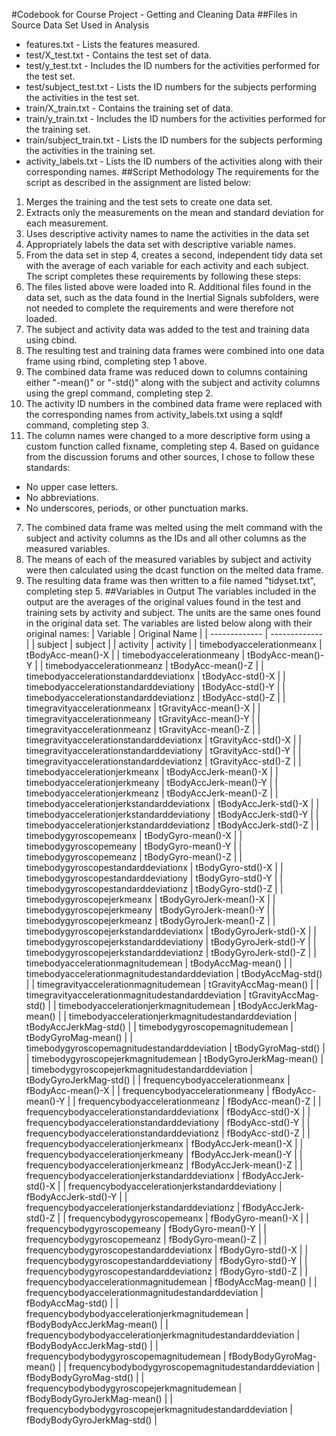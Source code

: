#Codebook for Course Project - Getting and Cleaning Data
##Files in Source Data Set Used in Analysis
* features.txt - Lists the features measured.
* test/X_test.txt - Contains the test set of data.
* test/y_test.txt - Includes the ID numbers for the activities performed for the test set.
* test/subject_test.txt - Lists the ID numbers for the subjects performing the activities in the test set.
* train/X_train.txt - Contains the training set of data.
* train/y_train.txt - Includes the ID numbers for the activities performed for the training set.
* train/subject_train.txt - Lists the ID numbers for the subjects performing the activities in the training set.
* activity_labels.txt - Lists the ID numbers of the activities along with their corresponding names.
##Script Methodology
The requirements for the script as described in the assignment are listed below:
1. Merges the training and the test sets to create one data set.
2. Extracts only the measurements on the mean and standard deviation for each measurement. 
3. Uses descriptive activity names to name the activities in the data set
4. Appropriately labels the data set with descriptive variable names. 
5. From the data set in step 4, creates a second, independent tidy data set with the average of each variable for each activity and each subject.
The script completes these requirements by following these steps:
1. The files listed above were loaded into R.  Additional files found in the data set, such as the data found in the Inertial Signals subfolders, were not needed to complete the requirements and were therefore not loaded.
2. The subject and activity data was added to the test and training data using cbind.
3. The resulting test and training data frames were combined into one data frame using rbind, completing step 1 above.
4. The combined data frame was reduced down to columns containing either "-mean()" or "-std()" along with the subject and activity columns using the grepl command, completing step 2.
5. The activity ID numbers in the combined data frame were replaced with the corresponding names from activity_labels.txt using a sqldf command, completing step 3.
6. The column names were changed to a more descriptive form using a custom function called fixname, completing step 4.  Based on guidance from the discussion forums and other sources, I chose to follow these standards:
  *  No upper case letters.
  *  No abbreviations.
  *  No underscores, periods, or other punctuation marks.
7. The combined data frame was melted using the melt command with the subject and activity columns as the IDs and all other columns as the measured variables.
8. The means of each of the measured variables by subject and activity were then calculated using the dcast function on the melted data frame.
9. The resulting data frame was then written to a file named "tidyset.txt", completing step 5.
##Variables in Output
The variables included in the output are the averages of the original values found in the test and training sets by activity and subject.  The units are the same ones found in the original data set.  The variables are listed below along with their original names:
| Variable | Original Name |
| ------------- | ------------- |
| subject | subject |
| activity | activity |
| timebodyaccelerationmeanx | tBodyAcc-mean()-X |
| timebodyaccelerationmeany | tBodyAcc-mean()-Y |
| timebodyaccelerationmeanz | tBodyAcc-mean()-Z |
| timebodyaccelerationstandarddeviationx | tBodyAcc-std()-X |
| timebodyaccelerationstandarddeviationy | tBodyAcc-std()-Y |
| timebodyaccelerationstandarddeviationz | tBodyAcc-std()-Z |
| timegravityaccelerationmeanx | tGravityAcc-mean()-X |
| timegravityaccelerationmeany | tGravityAcc-mean()-Y |
| timegravityaccelerationmeanz | tGravityAcc-mean()-Z |
| timegravityaccelerationstandarddeviationx | tGravityAcc-std()-X |
| timegravityaccelerationstandarddeviationy | tGravityAcc-std()-Y |
| timegravityaccelerationstandarddeviationz | tGravityAcc-std()-Z |
| timebodyaccelerationjerkmeanx | tBodyAccJerk-mean()-X |
| timebodyaccelerationjerkmeany | tBodyAccJerk-mean()-Y |
| timebodyaccelerationjerkmeanz | tBodyAccJerk-mean()-Z |
| timebodyaccelerationjerkstandarddeviationx | tBodyAccJerk-std()-X |
| timebodyaccelerationjerkstandarddeviationy | tBodyAccJerk-std()-Y |
| timebodyaccelerationjerkstandarddeviationz | tBodyAccJerk-std()-Z |
| timebodygyroscopemeanx | tBodyGyro-mean()-X |
| timebodygyroscopemeany | tBodyGyro-mean()-Y |
| timebodygyroscopemeanz | tBodyGyro-mean()-Z |
| timebodygyroscopestandarddeviationx | tBodyGyro-std()-X |
| timebodygyroscopestandarddeviationy | tBodyGyro-std()-Y |
| timebodygyroscopestandarddeviationz | tBodyGyro-std()-Z |
| timebodygyroscopejerkmeanx | tBodyGyroJerk-mean()-X |
| timebodygyroscopejerkmeany | tBodyGyroJerk-mean()-Y |
| timebodygyroscopejerkmeanz | tBodyGyroJerk-mean()-Z |
| timebodygyroscopejerkstandarddeviationx | tBodyGyroJerk-std()-X |
| timebodygyroscopejerkstandarddeviationy | tBodyGyroJerk-std()-Y |
| timebodygyroscopejerkstandarddeviationz | tBodyGyroJerk-std()-Z |
| timebodyaccelerationmagnitudemean | tBodyAccMag-mean() |
| timebodyaccelerationmagnitudestandarddeviation | tBodyAccMag-std() |
| timegravityaccelerationmagnitudemean | tGravityAccMag-mean() |
| timegravityaccelerationmagnitudestandarddeviation | tGravityAccMag-std() |
| timebodyaccelerationjerkmagnitudemean | tBodyAccJerkMag-mean() |
| timebodyaccelerationjerkmagnitudestandarddeviation | tBodyAccJerkMag-std() |
| timebodygyroscopemagnitudemean | tBodyGyroMag-mean() |
| timebodygyroscopemagnitudestandarddeviation | tBodyGyroMag-std() |
| timebodygyroscopejerkmagnitudemean | tBodyGyroJerkMag-mean() |
| timebodygyroscopejerkmagnitudestandarddeviation | tBodyGyroJerkMag-std() |
| frequencybodyaccelerationmeanx | fBodyAcc-mean()-X |
| frequencybodyaccelerationmeany | fBodyAcc-mean()-Y |
| frequencybodyaccelerationmeanz | fBodyAcc-mean()-Z |
| frequencybodyaccelerationstandarddeviationx | fBodyAcc-std()-X |
| frequencybodyaccelerationstandarddeviationy | fBodyAcc-std()-Y |
| frequencybodyaccelerationstandarddeviationz | fBodyAcc-std()-Z |
| frequencybodyaccelerationjerkmeanx | fBodyAccJerk-mean()-X |
| frequencybodyaccelerationjerkmeany | fBodyAccJerk-mean()-Y |
| frequencybodyaccelerationjerkmeanz | fBodyAccJerk-mean()-Z |
| frequencybodyaccelerationjerkstandarddeviationx | fBodyAccJerk-std()-X |
| frequencybodyaccelerationjerkstandarddeviationy | fBodyAccJerk-std()-Y |
| frequencybodyaccelerationjerkstandarddeviationz | fBodyAccJerk-std()-Z |
| frequencybodygyroscopemeanx | fBodyGyro-mean()-X |
| frequencybodygyroscopemeany | fBodyGyro-mean()-Y |
| frequencybodygyroscopemeanz | fBodyGyro-mean()-Z |
| frequencybodygyroscopestandarddeviationx | fBodyGyro-std()-X |
| frequencybodygyroscopestandarddeviationy | fBodyGyro-std()-Y |
| frequencybodygyroscopestandarddeviationz | fBodyGyro-std()-Z |
| frequencybodyaccelerationmagnitudemean | fBodyAccMag-mean() |
| frequencybodyaccelerationmagnitudestandarddeviation | fBodyAccMag-std() |
| frequencybodybodyaccelerationjerkmagnitudemean | fBodyBodyAccJerkMag-mean() |
| frequencybodybodyaccelerationjerkmagnitudestandarddeviation | fBodyBodyAccJerkMag-std() |
| frequencybodybodygyroscopemagnitudemean | fBodyBodyGyroMag-mean() |
| frequencybodybodygyroscopemagnitudestandarddeviation | fBodyBodyGyroMag-std() |
| frequencybodybodygyroscopejerkmagnitudemean | fBodyBodyGyroJerkMag-mean() |
| frequencybodybodygyroscopejerkmagnitudestandarddeviation | fBodyBodyGyroJerkMag-std() |


